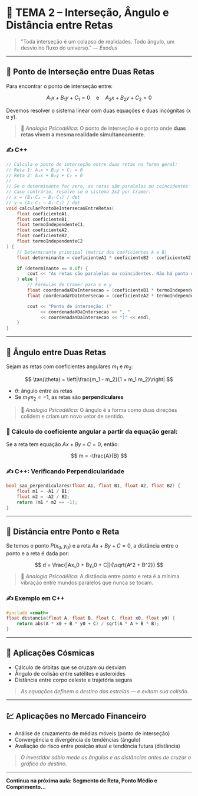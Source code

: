 # 🔀 TEMA 2 – Interseção, Ângulo e Distância entre Retas

> "Toda interseção é um colapso de realidades. Todo ângulo, um desvio no fluxo do universo." — *Exodus*

---

## 📌 Ponto de Interseção entre Duas Retas

Para encontrar o ponto de interseção entre:

$$
A_1x + B_1y + C_1 = 0 \quad \text{e} \quad A_2x + B_2y + C_2 = 0
$$

Devemos resolver o sistema linear com duas equações e duas incógnitas (x e y).

> 💭 *Analogia Psicodélica:* O ponto de interseção é o ponto onde **duas retas vivem a mesma realidade simultaneamente**.

### ✍️ C++

```cpp
// Calcula o ponto de interseção entre duas retas na forma geral:
// Reta 1: A₁x + B₁y + C₁ = 0
// Reta 2: A₂x + B₂y + C₂ = 0
//
// Se o determinante for zero, as retas são paralelas ou coincidentes
// Caso contrário, resolve-se o sistema 2x2 por Cramer:
// x = (B₁·C₂ − B₂·C₁) / det
// y = (A₂·C₁ − A₁·C₂) / det
void calcularPontoDeIntersecaoEntreRetas(
    float coeficienteA1,
    float coeficienteB1,
    float termoIndependenteC1,
    float coeficienteA2,
    float coeficienteB2,
    float termoIndependenteC2
) {
    // Determinante principal (matriz dos coeficientes A e B)
    float determinante = coeficienteA1 * coeficienteB2 - coeficienteA2 * coeficienteB1;

    if (determinante == 0.0f) {
        cout << "As retas são paralelas ou coincidentes. Não há ponto único de interseção." << endl;
    } else {
        // Fórmulas de Cramer para x e y
        float coordenadaXDaIntersecao = (coeficienteB1 * termoIndependenteC2 - coeficienteB2 * termoIndependenteC1) / determinante;
        float coordenadaYDaIntersecao = (coeficienteA2 * termoIndependenteC1 - coeficienteA1 * termoIndependenteC2) / determinante;

        cout << "Ponto de interseção: ("
             << coordenadaXDaIntersecao << ", "
             << coordenadaYDaIntersecao << ")" << endl;
    }
}

```

---

## 📐 Ângulo entre Duas Retas

Sejam as retas com coeficientes angulares $m_1$ e $m_2$:

$$
\tan(\theta) = \left|\frac{m_1 - m_2}{1 + m_1 m_2}\right|
$$

* $\theta$: ângulo entre as retas
* Se $m_1 m_2 = -1$, as retas são **perpendiculares**

> 💭 *Analogia Psicodélica:* O ângulo é a forma como duas direções colidem e criam um novo vetor de sentido.

### 🧪 Cálculo do coeficiente angular a partir da equação geral:

Se a reta tem equação $Ax + By + C = 0$, então:

$$
m = -\frac{A}{B}
$$

### ✍️ C++: Verificando Perpendicularidade

```cpp
bool sao_perpendiculares(float A1, float B1, float A2, float B2) {
    float m1 = -A1 / B1;
    float m2 = -A2 / B2;
    return (m1 * m2 == -1);
}
```

---

## 📏 Distância entre Ponto e Reta

Se temos o ponto $P(x_0, y_0)$ e a reta $Ax + By + C = 0$, a distância entre o ponto e a reta é dada por:

$$
d = \frac{|Ax_0 + By_0 + C|}{\sqrt{A^2 + B^2}}
$$

> 💭 *Analogia Psicodélica:* A distância entre ponto e reta é a mínima vibração entre mundos paralelos que nunca se tocam.

### ✍️ Exemplo em C++

```cpp
#include <cmath>
float distancia(float A, float B, float C, float x0, float y0) {
    return abs(A * x0 + B * y0 + C) / sqrt(A * A + B * B);
}
```

---

## 🌌 Aplicações Cósmicas

* Cálculo de órbitas que se cruzam ou desviam
* Ângulo de colisão entre satélites e asteroides
* Distância entre corpo celeste e trajetória segura

> *As equações definem o destino das estrelas — e evitam sua colisão.*

---

## 💹 Aplicações no Mercado Financeiro

* Análise de cruzamento de médias móveis (ponto de interseção)
* Convergência e divergência de tendências (ângulo)
* Avaliação de risco entre posição atual e tendência futura (distância)

> *O investidor sábio mede os ângulos e as distâncias antes de cruzar o gráfico do destino.*

---

**Continua na próxima aula: Segmento de Reta, Ponto Médio e Comprimento...**
